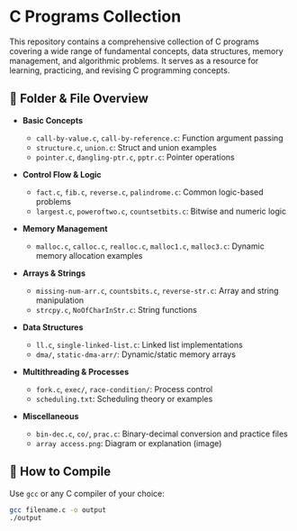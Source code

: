 # C Programs Collection

This repository contains a comprehensive collection of C programs covering a wide range of fundamental concepts, data structures, memory management, and algorithmic problems. It serves as a resource for learning, practicing, and revising C programming concepts.

## 📁 Folder & File Overview

- **Basic Concepts**
  - `call-by-value.c`, `call-by-reference.c`: Function argument passing
  - `structure.c`, `union.c`: Struct and union examples
  - `pointer.c`, `dangling-ptr.c`, `pptr.c`: Pointer operations

- **Control Flow & Logic**
  - `fact.c`, `fib.c`, `reverse.c`, `palindrome.c`: Common logic-based problems
  - `largest.c`, `poweroftwo.c`, `countsetbits.c`: Bitwise and numeric logic

- **Memory Management**
  - `malloc.c`, `calloc.c`, `realloc.c`, `malloc1.c`, `malloc3.c`: Dynamic memory allocation examples

- **Arrays & Strings**
  - `missing-num-arr.c`, `countsbits.c`, `reverse-str.c`: Array and string manipulation
  - `strcpy.c`, `NoOfCharInStr.c`: String functions

- **Data Structures**
  - `ll.c`, `single-linked-list.c`: Linked list implementations
  - `dma/`, `static-dma-arr/`: Dynamic/static memory arrays

- **Multithreading & Processes**
  - `fork.c`, `exec/`, `race-condition/`: Process control
  - `scheduling.txt`: Scheduling theory or examples

- **Miscellaneous**
  - `bin-dec.c`, `co/`, `prac.c`: Binary-decimal conversion and practice files
  - `array access.png`: Diagram or explanation (image)

## 🔧 How to Compile

Use `gcc` or any C compiler of your choice:

```bash
gcc filename.c -o output
./output

